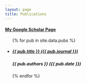 ```yaml
---
layout: page
title: Publications
---
```


<h4><a target="_blank" href="https://scholar.google.com/citations?user=BWVZXhgAAAAJ&hl=en"> My Google Scholar Page</a></h4>

<!--TODO : need to alter up some of the  styling here  -->
<ul>
{% for pub in site.data.pubs %}
  <li>
    <a href="{{ pub.url }}" title="{{ pub.title }}">
      <h5>
        {{ pub.title }} <i>({{ pub.journal }})</i>
        <span class="icon icon-ios-arrow-thin-right"></span>
      </h5>
    </a>
		<h5>{{ pub.authors }} ({{ pub.date }})</h5>
	</li>
{% endfor %}
</ul>
